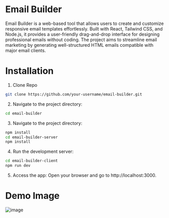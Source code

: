 # Email Builder
Email Builder is a web-based tool that allows users to create and customize responsive email templates effortlessly. Built with React, Tailwind CSS, and Node.js, it provides a user-friendly drag-and-drop interface for designing professional emails without coding. The project aims to streamline email marketing by generating well-structured HTML emails compatible with major email clients.
# Installation
1. Clone Repo
```bash
git clone https://github.com/your-username/email-builder.git
```
2. Navigate to the project directory:
```bash
cd email-builder
```
3. Navigate to the project directory:
```bash
npm install
cd email-builder-server
npm install
```
4. Run the development server:
```bash
cd email-builder-client
npm run dev
```
5. Access the app: Open your browser and go to http://localhost:3000.

# Demo Image

![image](https://github.com/user-attachments/assets/561ccc12-beb6-4227-a018-61106c486655)

